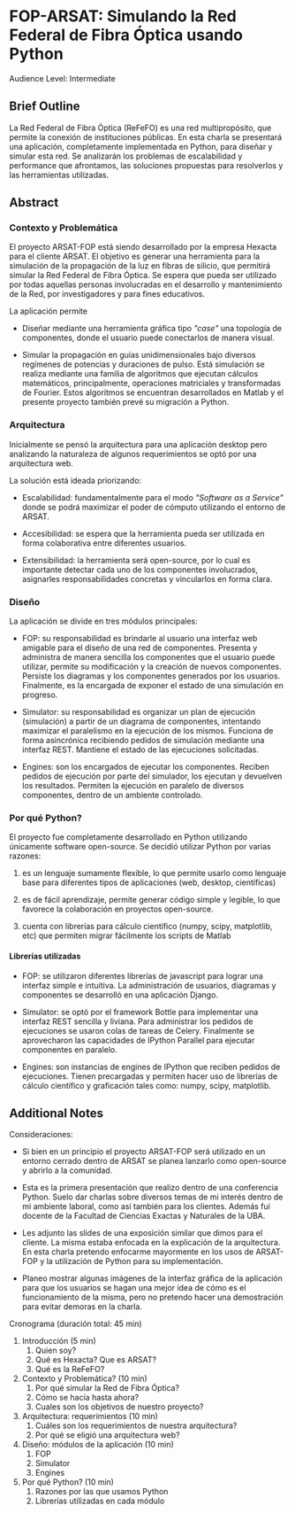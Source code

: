 FOP-ARSAT: Simulando la Red Federal de Fibra Óptica usando Python
=================================================================

Audience Level: Intermediate

Brief Outline
-------------

La  Red Federal de Fibra Óptica (ReFeFO) es una red multipropósito, que permite la conexión de instituciones públicas. En esta charla se presentará una aplicación, completamente implementada en Python,  para diseñar y simular esta red. Se analizarán los problemas de escalabilidad y performance que afrontamos, las soluciones propuestas para resolverlos y las herramientas utilizadas.


Abstract
--------

### Contexto y Problemática

El proyecto ARSAT-FOP está siendo desarrollado por la empresa Hexacta para el cliente ARSAT. El objetivo es generar una herramienta para la simulación de la propagación de la luz en fibras de silicio, que permitirá simular la Red Federal de Fibra Óptica. Se espera que pueda ser utilizado por todas aquellas personas involucradas en el desarrollo y mantenimiento de la Red, por investigadores y para fines educativos.

La aplicación permite

- Diseñar mediante una herramienta gráfica tipo _"case"_ una topología de componentes, donde el usuario puede conectarlos de manera visual.

- Simular la propagación en guías unidimensionales bajo diversos regímenes de potencias y duraciones de pulso. Está simulación se realiza mediante una familia de algoritmos que ejecutan cálculos matemáticos, principalmente, operaciones matriciales y transformadas de Fourier. Estos  algoritmos se encuentran desarrollados en Matlab y el presente proyecto también prevé su migración a Python.

### Arquitectura

Inicialmente se pensó la arquitectura para una aplicación desktop pero analizando la naturaleza de algunos requerimientos se optó por una arquitectura web.

La solución está ideada priorizando:

- Escalabilidad: fundamentalmente para el modo _"Software as a Service"_ donde se podrá maximizar el poder de cómputo utilizando el entorno de ARSAT.

- Accesibilidad: se espera que la herramienta pueda ser utilizada en forma colaborativa entre diferentes usuarios.

- Extensibilidad: la herramienta será open-source, por lo cual es importante detectar cada uno de los componentes involucrados, asignarles responsabilidades concretas y vincularlos en forma clara.

### Diseño


La aplicación se divide en tres módulos principales:

- FOP: su responsabilidad es brindarle al usuario una interfaz web amigable para el diseño de una red de componentes. Presenta y administra de manera sencilla los componentes que el usuario puede utilizar, permite su modificación y la creación de nuevos componentes. Persiste los diagramas y los componentes generados por los usuarios. Finalmente, es la encargada de exponer el estado de una simulación en progreso.

- Simulator: su responsabilidad es organizar un plan de ejecución (simulación) a partir de un diagrama de componentes, intentando maximizar el paralelismo en la ejecución de los mismos. Funciona de forma asincrónica recibiendo pedidos de simulación mediante una interfaz REST. Mantiene el estado de las ejecuciones solicitadas.

- Engines: son los encargados de ejecutar los componentes. Reciben pedidos de ejecución por parte del simulador, los ejecutan y devuelven los resultados. Permiten la ejecución en paralelo de diversos componentes, dentro de un ambiente controlado. 

### Por qué Python?

El proyecto fue completamente desarrollado en Python utilizando únicamente software open-source.
Se decidió utilizar Python por varias razones:

1. es un lenguaje sumamente flexible, lo que permite usarlo como lenguaje base para diferentes tipos de aplicaciones (web, desktop, científicas)

2. es de fácil aprendizaje, permite generar código simple y legible, lo que favorece la colaboración en proyectos open-source.

3. cuenta con librerías para cálculo científico (numpy, scipy, matplotlib, etc) que permiten migrar fácilmente los scripts de Matlab 

#### Librerías utilizadas

- FOP: se utilizaron diferentes librerías de javascript para lograr una interfaz simple e intuitiva. La administración de usuarios, diagramas y componentes se desarrolló en una aplicación Django.

- Simulator: se optó por el framework Bottle para implementar una interfaz REST sencilla y liviana. Para administrar los pedidos de ejecuciones se usaron colas de tareas de Celery. Finalmente se aprovecharon las capacidades de IPython Parallel para ejecutar componentes en paralelo.

- Engines: son instancias de engines de IPython que reciben pedidos de ejecuciones. Tienen precargadas y permiten hacer uso de librerías de cálculo científico y graficación tales como: numpy, scipy, matplotlib.

Additional Notes
----------------

Consideraciones:

- Si bien en un principio el proyecto ARSAT-FOP será utilizado en un entorno cerrado dentro de ARSAT se planea lanzarlo como open-source y abrirlo a la comunidad.

- Esta es la primera presentación que realizo dentro de una conferencia Python. Suelo dar charlas sobre diversos temas de mi interés dentro de mi ambiente laboral, como así también para los clientes. Además fui docente de la Facultad de Ciencias Exactas y Naturales de la UBA.

- Les adjunto las slides de una exposición similar que dimos para el cliente. La misma estaba enfocada en la explicación de la arquitectura. En esta charla pretendo enfocarme mayormente en los usos de ARSAT-FOP y la utilización de Python para su implementación.

- Planeo mostrar algunas imágenes de la interfaz gráfica de la aplicación para que los usuarios se hagan una mejor idea de cómo es el funcionamiento de la misma, pero no pretendo hacer una demostración para evitar demoras en la charla.

Cronograma (duración total: 45 min)

1. Introducción (5 min)
    1. Quien soy?
    2. Qué es Hexacta? Que es ARSAT? 
    3. Qué es la ReFeFO?
2. Contexto y Problemática? (10 min)
    1. Por qué simular la Red de Fibra Óptica?
    2. Cómo se hacía hasta ahora?
    3. Cuales son los objetivos de nuestro proyecto?
3. Arquitectura: requerimientos (10 min)
    1. Cuáles son los requerimientos de nuestra arquitectura?
    2. Por qué se eligió una arquitectura web?
4. Diseño: módulos de la aplicación (10 min)
    1. FOP
    2. Simulator
    3. Engines
5. Por qué Python? (10 min)
    1. Razones por las que usamos Python
    2. Librerías utilizadas en cada módulo
